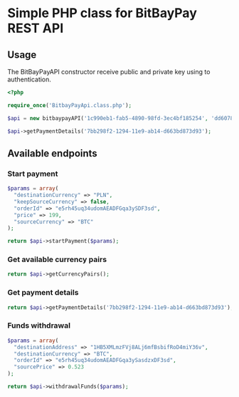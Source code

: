 # Simple PHP class for BitBayPay REST API

## Usage

The BitBayPayAPI constructor receive public and private key using to authentication. 
```php
<?php

require_once('BitbayPayApi.class.php');

$api = new bitbaypayAPI('1c990eb1-fab5-4890-98fd-3ec4bf185254', 'dd607870-a151-4ffa-a57b-a0c4b70dded3');

$api->getPaymentDetails('7bb298f2-1294-11e9-ab14-d663bd873d93');
```
## Available endpoints

### Start payment
```php
$params = array(
  "destinationCurrency" => "PLN",
  "keepSourceCurrency" => false,
  "orderId" => "e5rh45uq34udomAEADFGqa3ySDF3sd",
  "price" => 199,
  "sourceCurrency" => "BTC"
);

return $api->startPayment($params);
```

### Get available currency pairs
```php
return $api->getCurrencyPairs();
```

### Get payment details
```php
return $api->getPaymentDetails('7bb298f2-1294-11e9-ab14-d663bd873d93');
```

### Funds withdrawal
```php
$params = array(
  "destinationAddress" => "1HB5XMLmzFVj8ALj6mfBsbifRoD4miY36v",
  "destinationCurrency" => "BTC",
  "orderId" => "e5rh45uq34udomAEADFGqa3ySasdzxDF3sd",
  "sourcePrice" => 0.523
);

return $api->withdrawalFunds($params);
```
